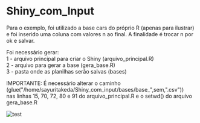 # Shiny_com_Input

Para o exemplo, foi utilizado a base cars do próprio R (apenas para ilustrar) e foi inserido uma coluna com valores n ao final. A finalidade é trocar n por ok e salvar.

Foi necessário gerar:  
1 - arquivo principal para criar o Shiny (arquivo_principal.R)  
2 - arquivo para gerar a base (gera_base.R)  
3 - pasta onde as planilhas serão salvas (bases)    

IMPORTANTE: É necessário alterar o caminho (glue("/home/sayuritakeda/Shiny_com_input/bases/base_",sem,".csv"))  
nas linhas 15, 70, 72, 80 e 91 do arquivo_principal.R e o setwd() do arquivo gera_base.R  

![test](https://github.com/favicon.ico)
